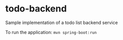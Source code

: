 # todo-backend
Sample implementation of a todo list backend service

To run the application:
`mvn spring-boot:run`